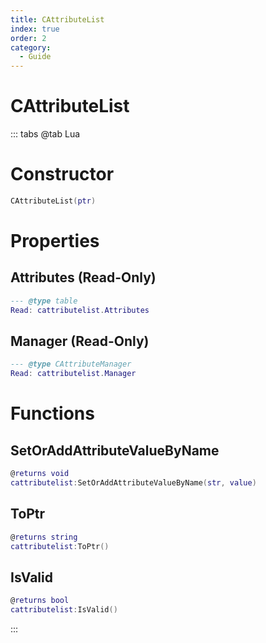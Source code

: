 ```yaml
---
title: CAttributeList
index: true
order: 2
category:
  - Guide
---
```


# CAttributeList

::: tabs
@tab Lua
# Constructor
```lua
CAttributeList(ptr)
```
# Properties
## Attributes (Read-Only)
```lua
--- @type table
Read: cattributelist.Attributes
```
## Manager (Read-Only)
```lua
--- @type CAttributeManager
Read: cattributelist.Manager
```
# Functions
## SetOrAddAttributeValueByName
```lua
@returns void
cattributelist:SetOrAddAttributeValueByName(str, value)
```
## ToPtr
```lua
@returns string
cattributelist:ToPtr()
```
## IsValid
```lua
@returns bool
cattributelist:IsValid()
```

:::